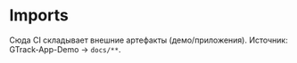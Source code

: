 # Imports

Сюда CI складывает внешние артефакты (демо/приложения). Источник: GTrack-App-Demo → `docs/**`.
